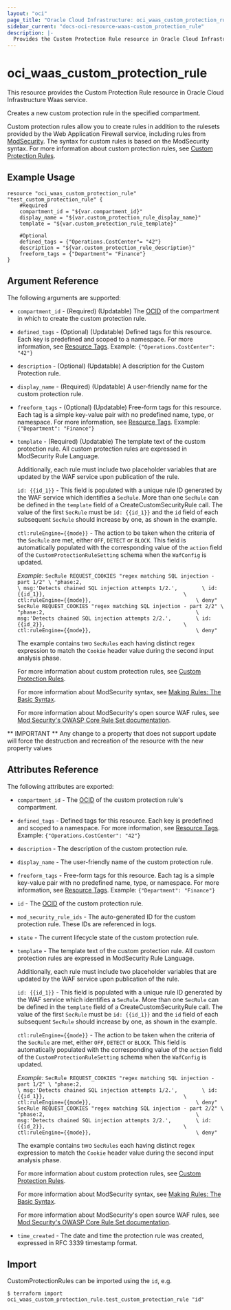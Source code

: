 ```yaml
---
layout: "oci"
page_title: "Oracle Cloud Infrastructure: oci_waas_custom_protection_rule"
sidebar_current: "docs-oci-resource-waas-custom_protection_rule"
description: |-
  Provides the Custom Protection Rule resource in Oracle Cloud Infrastructure Waas service
---
```


# oci_waas_custom_protection_rule
This resource provides the Custom Protection Rule resource in Oracle Cloud Infrastructure Waas service.

Creates a new custom protection rule in the specified compartment.

Custom protection rules allow you to create rules in addition to the rulesets provided by the Web Application Firewall service, including rules from [ModSecurity](https://modsecurity.org/). The syntax for custom rules is based on the ModSecurity syntax. For more information about custom protection rules, see [Custom Protection Rules](https://docs.cloud.oracle.com/iaas/Content/WAF/Tasks/customprotectionrules.htm).

## Example Usage

```hcl
resource "oci_waas_custom_protection_rule" "test_custom_protection_rule" {
	#Required
	compartment_id = "${var.compartment_id}"
	display_name = "${var.custom_protection_rule_display_name}"
	template = "${var.custom_protection_rule_template}"

	#Optional
	defined_tags = {"Operations.CostCenter"= "42"}
	description = "${var.custom_protection_rule_description}"
	freeform_tags = {"Department"= "Finance"}
}
```

## Argument Reference

The following arguments are supported:

* `compartment_id` - (Required) (Updatable) The [OCID](https://docs.cloud.oracle.com/iaas/Content/General/Concepts/identifiers.htm) of the compartment in which to create the custom protection rule.
* `defined_tags` - (Optional) (Updatable) Defined tags for this resource. Each key is predefined and scoped to a namespace. For more information, see [Resource Tags](https://docs.cloud.oracle.com/iaas/Content/General/Concepts/resourcetags.htm).  Example: `{"Operations.CostCenter": "42"}` 
* `description` - (Optional) (Updatable) A description for the Custom Protection rule.
* `display_name` - (Required) (Updatable) A user-friendly name for the custom protection rule.
* `freeform_tags` - (Optional) (Updatable) Free-form tags for this resource. Each tag is a simple key-value pair with no predefined name, type, or namespace. For more information, see [Resource Tags](https://docs.cloud.oracle.com/iaas/Content/General/Concepts/resourcetags.htm).  Example: `{"Department": "Finance"}` 
* `template` - (Required) (Updatable) The template text of the custom protection rule. All custom protection rules are expressed in ModSecurity Rule Language.

	Additionally, each rule must include two placeholder variables that are updated by the WAF service upon publication of the rule.

	`id: {{id_1}}` - This field is populated with a unique rule ID generated by the WAF service which identifies a `SecRule`. More than one `SecRule` can be defined in the `template` field of a CreateCustomSecurityRule call. The value of the first `SecRule` must be `id: {{id_1}}` and the `id` field of each subsequent `SecRule` should increase by one, as shown in the example.

	`ctl:ruleEngine={{mode}}` - The action to be taken when the criteria of the `SecRule` are met, either `OFF`, `DETECT` or `BLOCK`. This field is automatically populated with the corresponding value of the `action` field of the `CustomProtectionRuleSetting` schema when the `WafConfig` is updated.

	*Example:* ``` SecRule REQUEST_COOKIES "regex matching SQL injection - part 1/2" \ "phase:2,                                                 \ msg:'Detects chained SQL injection attempts 1/2.',        \ id: {{id_1}},                                             \ ctl:ruleEngine={{mode}},                                  \ deny" SecRule REQUEST_COOKIES "regex matching SQL injection - part 2/2" \ "phase:2,                                                 \ msg:'Detects chained SQL injection attempts 2/2.',        \ id: {{id_2}},                                             \ ctl:ruleEngine={{mode}},                                  \ deny" ```

	 The example contains two `SecRules` each having distinct regex expression to match the `Cookie` header value during the second input analysis phase.

	For more information about custom protection rules, see [Custom Protection Rules](https://docs.cloud.oracle.com/iaas/Content/WAF/tasks/customprotectionrules.htm).

	For more information about ModSecurity syntax, see [Making Rules: The Basic Syntax](https://www.modsecurity.org/CRS/Documentation/making.html).

	For more information about ModSecurity's open source WAF rules, see [Mod Security's OWASP Core Rule Set documentation](https://www.modsecurity.org/CRS/Documentation/index.html).


** IMPORTANT **
Any change to a property that does not support update will force the destruction and recreation of the resource with the new property values

## Attributes Reference

The following attributes are exported:

* `compartment_id` - The [OCID](https://docs.cloud.oracle.com/iaas/Content/General/Concepts/identifiers.htm) of the custom protection rule's compartment.
* `defined_tags` - Defined tags for this resource. Each key is predefined and scoped to a namespace. For more information, see [Resource Tags](https://docs.cloud.oracle.com/iaas/Content/General/Concepts/resourcetags.htm).  Example: `{"Operations.CostCenter": "42"}` 
* `description` - The description of the custom protection rule.
* `display_name` - The user-friendly name of the custom protection rule.
* `freeform_tags` - Free-form tags for this resource. Each tag is a simple key-value pair with no predefined name, type, or namespace. For more information, see [Resource Tags](https://docs.cloud.oracle.com/iaas/Content/General/Concepts/resourcetags.htm).  Example: `{"Department": "Finance"}` 
* `id` - The [OCID](https://docs.cloud.oracle.com/iaas/Content/General/Concepts/identifiers.htm) of the custom protection rule.
* `mod_security_rule_ids` - The auto-generated ID for the custom protection rule. These IDs are referenced in logs.
* `state` - The current lifecycle state of the custom protection rule.
* `template` - The template text of the custom protection rule. All custom protection rules are expressed in ModSecurity Rule Language.

	Additionally, each rule must include two placeholder variables that are updated by the WAF service upon publication of the rule.

	`id: {{id_1}}` - This field is populated with a unique rule ID generated by the WAF service which identifies a `SecRule`. More than one `SecRule` can be defined in the `template` field of a CreateCustomSecurityRule call. The value of the first `SecRule` must be `id: {{id_1}}` and the `id` field of each subsequent `SecRule` should increase by one, as shown in the example.

	`ctl:ruleEngine={{mode}}` - The action to be taken when the criteria of the `SecRule` are met, either `OFF`, `DETECT` or `BLOCK`. This field is automatically populated with the corresponding value of the `action` field of the `CustomProtectionRuleSetting` schema when the `WafConfig` is updated.

	*Example:* ``` SecRule REQUEST_COOKIES "regex matching SQL injection - part 1/2" \ "phase:2,                                                 \ msg:'Detects chained SQL injection attempts 1/2.',        \ id: {{id_1}},                                             \ ctl:ruleEngine={{mode}},                                  \ deny" SecRule REQUEST_COOKIES "regex matching SQL injection - part 2/2" \ "phase:2,                                                 \ msg:'Detects chained SQL injection attempts 2/2.',        \ id: {{id_2}},                                             \ ctl:ruleEngine={{mode}},                                  \ deny" ```

	 The example contains two `SecRules` each having distinct regex expression to match the `Cookie` header value during the second input analysis phase.

	For more information about custom protection rules, see [Custom Protection Rules](https://docs.cloud.oracle.com/iaas/Content/WAF/tasks/customprotectionrules.htm).

	For more information about ModSecurity syntax, see [Making Rules: The Basic Syntax](https://www.modsecurity.org/CRS/Documentation/making.html).

	For more information about ModSecurity's open source WAF rules, see [Mod Security's OWASP Core Rule Set documentation](https://www.modsecurity.org/CRS/Documentation/index.html).
* `time_created` - The date and time the protection rule was created, expressed in RFC 3339 timestamp format.

## Import

CustomProtectionRules can be imported using the `id`, e.g.

```
$ terraform import oci_waas_custom_protection_rule.test_custom_protection_rule "id"
```

